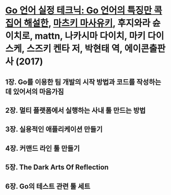 # [Go 언어 실정 테크닉: Go 언어의 특징만 콕 집어 해설한][homepage], [마츠키 마사유키][masayuki_matsuki], 후지와라 슌이치로, mattn, 나카시마 다이치, 마키 다이스케, 스즈키 켄타 저, 박현태 역, 에이콘출판사 (2017)

[homepage]: http://www.acornpub.co.kr/book/go-language-minna
[masayuki_matsuki]: http://songmu.jp

## 1장. Go를 이용한 팀 개발의 시작 방법과 코드를 작성하는 데 있어서의 마음가짐

## 2장. 멀티 플랫폼에서 실행하는 사내 툴 만드는 방법

## 3장. 실용적인 애플리케이션 만들기

## 4장. 커맨드 라인 툴 만들기

## 5장. The Dark Arts Of Reflection

## 6장. Go의 테스트 관련 툴 세트

